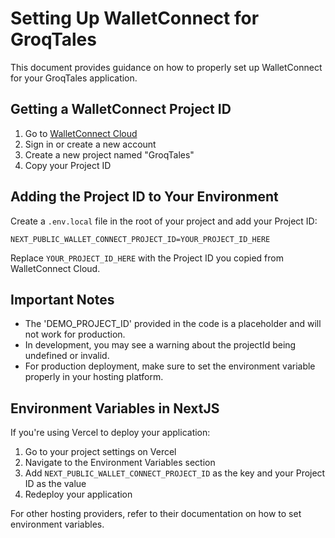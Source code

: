# Setting Up WalletConnect for GroqTales

This document provides guidance on how to properly set up WalletConnect for your GroqTales
application.

## Getting a WalletConnect Project ID

1. Go to [WalletConnect Cloud](https://cloud.walletconnect.com/)
2. Sign in or create a new account
3. Create a new project named "GroqTales"
4. Copy your Project ID

## Adding the Project ID to Your Environment

Create a `.env.local` file in the root of your project and add your Project ID:

```
NEXT_PUBLIC_WALLET_CONNECT_PROJECT_ID=YOUR_PROJECT_ID_HERE
```

Replace `YOUR_PROJECT_ID_HERE` with the Project ID you copied from WalletConnect Cloud.

## Important Notes

- The 'DEMO_PROJECT_ID' provided in the code is a placeholder and will not work for production.
- In development, you may see a warning about the projectId being undefined or invalid.
- For production deployment, make sure to set the environment variable properly in your hosting
  platform.

## Environment Variables in NextJS

If you're using Vercel to deploy your application:

1. Go to your project settings on Vercel
2. Navigate to the Environment Variables section
3. Add `NEXT_PUBLIC_WALLET_CONNECT_PROJECT_ID` as the key and your Project ID as the value
4. Redeploy your application

For other hosting providers, refer to their documentation on how to set environment variables.
